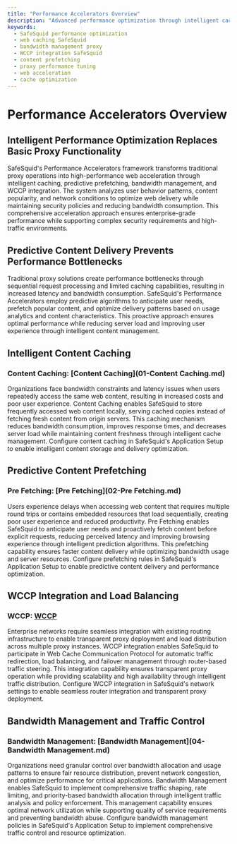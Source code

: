 ```yaml
---
title: "Performance Accelerators Overview"
description: "Advanced performance optimization through intelligent caching, prefetching, bandwidth management, and WCCP integration for enterprise web security"
keywords:
  - SafeSquid performance optimization
  - web caching SafeSquid
  - bandwidth management proxy
  - WCCP integration SafeSquid
  - content prefetching
  - proxy performance tuning
  - web acceleration
  - cache optimization
---
```


# Performance Accelerators Overview

## Intelligent Performance Optimization Replaces Basic Proxy Functionality

SafeSquid's Performance Accelerators framework transforms traditional proxy operations into high-performance web acceleration through intelligent caching, predictive prefetching, bandwidth management, and WCCP integration. The system analyzes user behavior patterns, content popularity, and network conditions to optimize web delivery while maintaining security policies and reducing bandwidth consumption. This comprehensive acceleration approach ensures enterprise-grade performance while supporting complex security requirements and high-traffic environments.

## Predictive Content Delivery Prevents Performance Bottlenecks

Traditional proxy solutions create performance bottlenecks through sequential request processing and limited caching capabilities, resulting in increased latency and bandwidth consumption. SafeSquid's Performance Accelerators employ predictive algorithms to anticipate user needs, prefetch popular content, and optimize delivery patterns based on usage analytics and content characteristics. This proactive approach ensures optimal performance while reducing server load and improving user experience through intelligent content management.

## Intelligent Content Caching

### Content Caching: [Content Caching](01-Content Caching.md)
Organizations face bandwidth constraints and latency issues when users repeatedly access the same web content, resulting in increased costs and poor user experience. Content Caching enables SafeSquid to store frequently accessed web content locally, serving cached copies instead of fetching fresh content from origin servers. This caching mechanism reduces bandwidth consumption, improves response times, and decreases server load while maintaining content freshness through intelligent cache management. Configure content caching in SafeSquid's Application Setup to enable intelligent content storage and delivery optimization.

## Predictive Content Prefetching

### Pre Fetching: [Pre Fetching](02-Pre Fetching.md)
Users experience delays when accessing web content that requires multiple round trips or contains embedded resources that load sequentially, creating poor user experience and reduced productivity. Pre Fetching enables SafeSquid to anticipate user needs and proactively fetch content before explicit requests, reducing perceived latency and improving browsing experience through intelligent prediction algorithms. This prefetching capability ensures faster content delivery while optimizing bandwidth usage and server resources. Configure prefetching rules in SafeSquid's Application Setup to enable predictive content delivery and performance optimization.

## WCCP Integration and Load Balancing

### WCCP: [WCCP](03-WCCP.md)
Enterprise networks require seamless integration with existing routing infrastructure to enable transparent proxy deployment and load distribution across multiple proxy instances. WCCP integration enables SafeSquid to participate in Web Cache Communication Protocol for automatic traffic redirection, load balancing, and failover management through router-based traffic steering. This integration capability ensures transparent proxy operation while providing scalability and high availability through intelligent traffic distribution. Configure WCCP integration in SafeSquid's network settings to enable seamless router integration and transparent proxy deployment.

## Bandwidth Management and Traffic Control

### Bandwidth Management: [Bandwidth Management](04-Bandwidth Management.md)
Organizations need granular control over bandwidth allocation and usage patterns to ensure fair resource distribution, prevent network congestion, and optimize performance for critical applications. Bandwidth Management enables SafeSquid to implement comprehensive traffic shaping, rate limiting, and priority-based bandwidth allocation through intelligent traffic analysis and policy enforcement. This management capability ensures optimal network utilization while supporting quality of service requirements and preventing bandwidth abuse. Configure bandwidth management policies in SafeSquid's Application Setup to implement comprehensive traffic control and resource optimization.